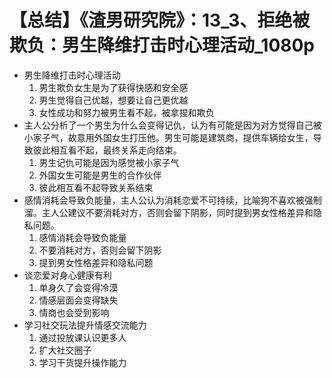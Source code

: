 # 【总结】《渣男研究院》：13_3、拒绝被欺负：男生降维打击时心理活动_1080p

-   男生降维打击时心理活动
    1.  男生欺负女生是为了获得快感和安全感
    2.  男生觉得自己优越，想要让自己更优越
    3.  女性成功和努力被男生看不起，被拿捏和欺负
-   主人公分析了一个男生为什么会变得记仇，认为有可能是因为对方觉得自己被小家子气，故意用外国女生打压他。男生可能是建筑商，提供车辆给女生，导致彼此相互看不起，最终关系走向结束。
    1.  男生记仇可能是因为感觉被小家子气
    2.  外国女生可能是男生的合作伙伴
    3.  彼此相互看不起导致关系结束
-   感情消耗会导致负能量，主人公认为消耗恋爱不可持续，比喻狗不喜欢被强制溜。主人公建议不要消耗对方，否则会留下阴影，同时提到男女性格差异和隐私问题。
    1.  感情消耗会导致负能量
    2.  不要消耗对方，否则会留下阴影
    3.  提到男女性格差异和隐私问题
-   谈恋爱对身心健康有利
    1.  单身久了会变得冷漠
    2.  情感层面会变得缺失
    3.  情商也会受到影响
-   学习社交玩法提升情感交流能力
    1.  通过投放课认识更多人
    2.  扩大社交圈子
    3.  学习干货提升操作能力